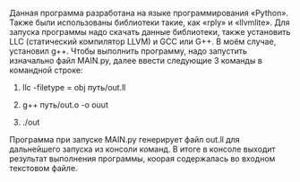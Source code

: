 Данная программа разработана на языке программирования «Python». Также были использованы библиотеки такие, как «rply»  и «llvmlite». 
Для запуска программы надо скачать данные библиотеки, также установить LLC (статический компилятор LLVM) и GCC или G++. 
В моём случае, установил g++. 
Чтобы выполнить программу, надо запустить изначально файл MAIN.py, далее ввести следующие 3 команды в командной строке:
1) llc -filetype = obj путь/out.ll

2) g++ путь/out.o -o ouut

3) ./out

Программа при запуске MAIN.py генерирует файл out.ll для дальнейшего запуска из консоли команд. В итоге в консоле выходит результат выполнения программы, коорая содержалась во входном текстовом файле.
